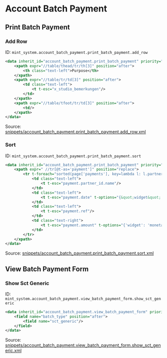 # Account Batch Payment
## Print Batch Payment  
### Add Row  
ID: `mint_system.account_batch_payment.print_batch_payment.add_row`  
```xml
<data inherit_id="account_batch_payment.print_batch_payment" priority="50">
    <xpath expr="//table/thead/tr/th[3]" position="after">
        <th class="text-left">Purpose</th>
    </xpath>
    <xpath expr="//table/tr/td[3]" position="after">
        <td class="text-left">
            <t t-esc="x_studio_bemerkungen"/>
        </td>
    </xpath>
    <xpath expr="//table/tfoot/tr/td[3]" position="after">
        <td/>
    </xpath>
</data>

```
Source: [snippets/account_batch_payment.print_batch_payment.add_row.xml](https://github.com/Mint-System/Odoo-Build/tree/main/snippets/account_batch_payment.print_batch_payment.add_row.xml)

### Sort  
ID: `mint_system.account_batch_payment.print_batch_payment.sort`  
```xml
<data inherit_id="account_batch_payment.print_batch_payment" priority="50">
    <xpath expr=" //tr[@t-as='payment']" position="replace">
        <tr t-foreach="sorted(page['payments'], key=lambda l: l.partner_id.name)" t-as="payment">
            <td class="text-left">
                <t t-esc="payment.partner_id.name"/>
            </td>
            <td class="text-left">
                <t t-esc="payment.date" t-options="{&quot;widget&quot;: &quot;date&quot;}"/>
            </td>
            <td class="text-left">
                <t t-esc="payment.ref"/>
            </td>
            <td class="text-right">
                <t t-esc="payment.amount" t-options="{'widget': 'monetary', 'display_currency': payment.currency_id}"/>
            </td>
        </tr>
    </xpath>
</data>

```
Source: [snippets/account_batch_payment.print_batch_payment.sort.xml](https://github.com/Mint-System/Odoo-Build/tree/main/snippets/account_batch_payment.print_batch_payment.sort.xml)

## View Batch Payment Form  
### Show Sct Generic  
ID: `mint_system.account_batch_payment.view_batch_payment_form.show_sct_generic`  
```xml
<data inherit_id="account_batch_payment.view_batch_payment_form" priority="50">
    <field name="batch_type" position="after">
        <field name="sct_generic"/>
    </field>
</data>

```
Source: [snippets/account_batch_payment.view_batch_payment_form.show_sct_generic.xml](https://github.com/Mint-System/Odoo-Build/tree/main/snippets/account_batch_payment.view_batch_payment_form.show_sct_generic.xml)

